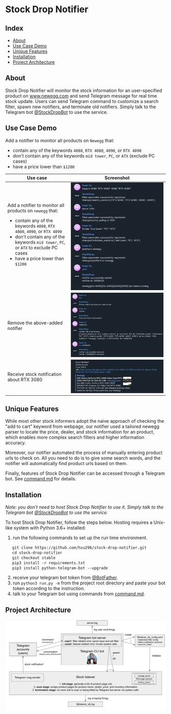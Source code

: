 # Stock Drop Notifier

## Index
- [About](#about)
- [Use Case Demo](#use-case-demo)
- [Unique Features](#unique-features)
- [Installation](#installation)
- [Project Architecture](#project-architecture)

## About

Stock Drop Notifier will monitor the stock information for an user-specified product on www.newegg.com and send Telegram message for real time stock update. Users can send Telegram command to customize a search filter, spawn new notifiers, and terminate old notifiers. Simply talk to the Telegram bot [@StockDropBot](https://telegram.me/StockDropBot) to use the service.


## Use Case Demo
Add a notifier to monitor all products on `Newegg` that:
- contain any of the keywords `4080`, `RTX 4080`, `4090`, or `RTX 4090`
- don't contain any of the keywords `mid tower`, `PC`, or `ATX` (exclude PC cases)
- have a price lower than `$1200`

| Use case      | Screenshot |
| ----------- | ----------- |
| Add a notifier to monitor all products on `newegg` that: <ul><li>contain any of the keywords `4080`, `RTX 4080`, `4090`, or `RTX 4090`</li><li>don't contain any of the keywords `mid tower`, `PC`, or `ATX` to exclude PC cases</li><li>have a price lower than `$1200`</li></ul> | ![add_example](./assets/add_example.png) |
| Remove the above-added notifier   | ![rm_example](./assets/rm_example.png)        |
| Receive stock notification about RTX 3080   | ![stock_notification](./assets/stock_notification.png)        |

## Unique Features
While most other stock informers adopt the naive approach of checking the "add to cart" keyword from webpage, our notifier used a tailored newegg parser to locate the price, dealer, and stock information for an product, which enables more complex search filters and higher information accuracy. 

Moreover, our notifier automated the process of manually entering product urls to check on. All you need to do is to give some search words, and the notifier will automatically find product urls based on them.


Finally, features of Stock Drop Notifier can be accessed through a Telegram bot. See [command.md](command.md) for details. 

## Installation
*Note: you don't need to host Stock Drop Notifier to use it. Simply talk to the Telegram bot [@StockDropBot](https://telegram.me/StockDropBot) to use the service.*

To host Stock Drop Notifier, follow the steps below. Hosting requires a Unix-like system with Python 3.6+ installed:
1. run the following commands to set up the run time environment. 
 ```
    git clone https://github.com/hxu296/stock-drop-notifier.git
    cd stock-drop-notifier
    git checkout stable
    pip3 install -r requirements.txt
    pip3 install python-telegram-bot --upgrade
```
2. receive your telegram bot token from [@BotFather](https://telegram.me/BotFather).
3. run `python3 run.py -m` from the project root directory and paste your bot token according to the instruction.
4. talk to your Telegram bot using commands from [command.md](command.md).


## Project Architecture
![architecture](./assets/architecture.png)




